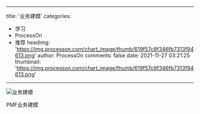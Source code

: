 
---
title: '业务建模'
categories: 
 - 学习
 - ProcessOn
 - 推荐
headimg: 'https://img.processon.com/chart_image/thumb/619f57c8f346fb7313f94613.png'
author: ProcessOn
comments: false
date: 2021-11-27 03:21:25
thumbnail: 'https://img.processon.com/chart_image/thumb/619f57c8f346fb7313f94613.png'
---

<div>   
<img class="thumb" alt="业务建模" src="https://img.processon.com/chart_image/thumb/619f57c8f346fb7313f94613.png" referrerpolicy="no-referrer">
<p>PMF业务建模</p>  
</div>
            
